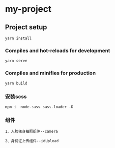 # my-project

## Project setup
```
yarn install
```

### Compiles and hot-reloads for development
```
yarn serve
```

### Compiles and minifies for production
```
yarn build
```
### 安装scss

    npm i  node-sass sass-loader -D

### 组件

    1、人脸核身拍照组件--camera
    
    2、身份证上传组件--idUpload

